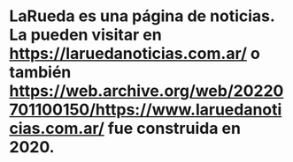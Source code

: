 # LaRueda es una página de noticias. La pueden visitar en https://laruedanoticias.com.ar/  o también https://web.archive.org/web/20220701100150/https://www.laruedanoticias.com.ar/ fue construida en 2020.
